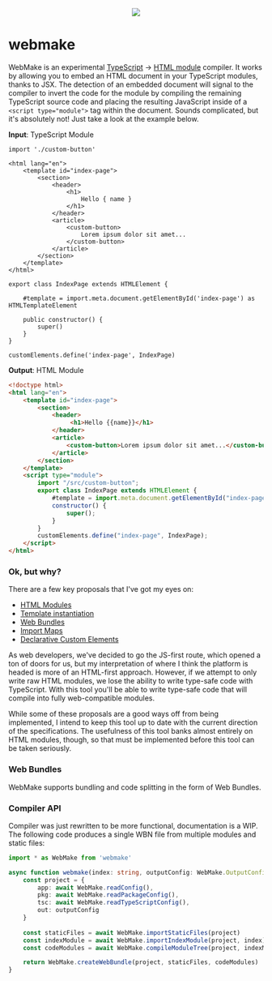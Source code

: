 <p align="center">
    <img src="https://i.imgur.com/NtvG502.png"/>
</p>

# webmake
WebMake is an experimental [TypeScript](https://www.typescriptlang.org/) -> [HTML module](https://github.com/WICG/webcomponents/blob/gh-pages/proposals/html-modules-explainer.md) compiler. It works by allowing you to embed an HTML document in your TypeScript modules, thanks to JSX. The detection of an embedded document will signal to the compiler to invert the code for the module by compiling the remaining TypeScript source code and placing the resulting JavaScript inside of a `<script type="module">` tag within the document. Sounds complicated, but it's absolutely not! Just take a look at the example below.

**Input**: TypeScript Module
```tsx
import './custom-button'

<html lang="en">
    <template id="index-page">
        <section>
            <header>
                <h1>
                    Hello { name }
                </h1>
            </header>
            <article>
                <custom-button>
                    Lorem ipsum dolor sit amet...
                </custom-button>
            </article>
        </section>
    </template>
</html>

export class IndexPage extends HTMLElement {

    #template = import.meta.document.getElementById('index-page') as HTMLTemplateElement

    public constructor() {
        super()
    }
}

customElements.define('index-page', IndexPage)
```

**Output**: HTML Module
```html
<!doctype html>
<html lang="en">
    <template id="index-page">
        <section>
            <header>
                 <h1>Hello {{name}}</h1>
            </header>
            <article>
                <custom-button>Lorem ipsum dolor sit amet...</custom-button>
            </article>
        </section>
    </template>
    <script type="module">
        import "/src/custom-button";
        export class IndexPage extends HTMLElement {
            #template = import.meta.document.getElementById("index-page");
            constructor() {
                super();
            }
        }
        customElements.define("index-page", IndexPage);
    </script>
</html>
```

### Ok, but why?
There are a few key proposals that I've got my eyes on:
- [HTML Modules](https://github.com/WICG/webcomponents/blob/gh-pages/proposals/html-modules-explainer.md)
- [Template instantiation](https://github.com/WICG/webcomponents/blob/gh-pages/proposals/Template-Instantiation.md)
- [Web Bundles](https://web.dev/web-bundles/)
- [Import Maps](https://github.com/WICG/import-maps)
- [Declarative Custom Elements](https://github.com/WICG/webcomponents/blob/gh-pages/proposals/Declarative-Custom-Elements-Strawman.md)

As web developers, we've decided to go the JS-first route, which opened a ton of doors for us, but my interpretation of where I think the platform is headed is more of an HTML-first approach. However, if we attempt to only write raw HTML modules, we lose the ability to write type-safe code with TypeScript. With this tool you'll be able to write type-safe code that will compile into fully web-compatible modules.

While some of these proposals are a good ways off from being implemented, I intend to keep this tool up to date with the current direction of the specifications. The usefulness of this tool banks almost entirely on HTML modules, though, so that must be implemented before this tool can be taken seriously.

### Web Bundles
WebMake supports bundling and code splitting in the form of Web Bundles.

### Compiler API
Compiler was just rewritten to be more functional, documentation is a WIP. The following code produces a single WBN file from multiple modules and static files:

```typescript
import * as WebMake from 'webmake'

async function webmake(index: string, outputConfig: WebMake.OutputConfig): Promise<WebMake.WebBundle> {
    const project = {
        app: await WebMake.readConfig(),
        pkg: await WebMake.readPackageConfig(),
        tsc: await WebMake.readTypeScriptConfig(),
        out: outputConfig
    }
    
    const staticFiles = await WebMake.importStaticFiles(project)
    const indexModule = await WebMake.importIndexModule(project, index)
    const codeModules = await WebMake.compileModuleTree(project, indexModule)

    return WebMake.createWebBundle(project, staticFiles, codeModules)
}
```
